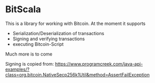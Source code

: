 # BitScala

This is a library for working with Bitcoin. At the moment it supports

- Serialization/Deserialization of transactions
- Signing and verifying transactions
- executing Bitcoin-Script

Much more is to come

Signing is copied from: https://www.programcreek.com/java-api-examples/?class=org.bitcoin.NativeSecp256k1Util&method=AssertFailException
